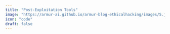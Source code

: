 ```yaml
---
title: "Post-Exploitation Tools"
image: "https://armur-ai.github.io/armur-blog-ethicalhacking/images/5.jpg"
icon: "code"
draft: false
---
```


